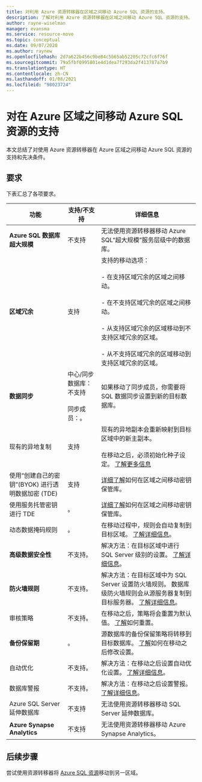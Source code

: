 ```yaml
---
title: 对利用 Azure 资源转移器在区域之间移动 Azure SQL 资源的支持。
description: 了解对利用 Azure 资源转移器在区域之间移动 Azure SQL 资源的支持。
author: rayne-wiselman
manager: evansma
ms.service: resource-move
ms.topic: conceptual
ms.date: 09/07/2020
ms.author: raynew
ms.openlocfilehash: 2d7a622b456c9be84c5b65ab52205c72cfc6f76f
ms.sourcegitcommit: 79a5fbf0995801e4d1dea7f293da2f413787a7b9
ms.translationtype: HT
ms.contentlocale: zh-CN
ms.lasthandoff: 01/08/2021
ms.locfileid: "98023724"
---
```

# <a name="support-for-moving-azure-sql-resources-between-azure-regions"></a>对在 Azure 区域之间移动 Azure SQL 资源的支持

本文总结了对使用 Azure 资源转移器在 Azure 区域之间移动 Azure SQL 资源的支持和先决条件。

## <a name="requirements"></a>要求

下表汇总了各项要求。

**功能** | **支持/不支持** | **详细信息**
--- | --- | ---
**Azure SQL 数据库超大规模** | 不支持 | 无法使用资源转移器移动 Azure SQL“超大规模”服务层级中的数据库。
**区域冗余** | 支持 |  支持的移动选项：<br/><br/> - 在支持区域冗余的区域之间移动。<br/><br/> - 在不支持区域冗余的区域之间移动。<br/><br/> - 从支持区域冗余的区域移动到不支持区域冗余的区域。<br/><br/> - 从不支持区域冗余的区域移动到支持区域冗余的区域。 
**数据同步** | 中心/同步数据库：不支持<br/><br/> 同步成员：。 | 如果移动了同步成员，你需要将 SQL 数据同步设置到新的目标数据库。
现有的异地复制 | 支持 | 现有的异地副本会重新映射到目标区域中的新主副本。<br/><br/> 在移动之后，必须初始化种子设定。 [了解更多信息](../azure-sql/database/active-geo-replication-configure-portal.md)
使用“创建自己的密钥”(BYOK) 进行透明数据加密 (TDE) | 支持 | [详细了解](../key-vault/general/move-region.md)如何在区域之间移动密钥保管库。
使用服务托管密钥进行 TDE | 。 |  [详细了解](../key-vault/general/move-region.md)如何在区域之间移动密钥保管库。
动态数据掩码规则 | 。 | 在移动过程中，规则会自动复制到目标区域。 [了解详细信息](../azure-sql/database/dynamic-data-masking-configure-portal.md)。
**高级数据安全性** | 不支持。 | 解决方法：在目标区域中进行 SQL Server 级别的设置。 [了解详细信息](../azure-sql/database/azure-defender-for-sql.md)。
**防火墙规则** | 不支持。 | 解决方法：在目标区域中为 SQL Server 设置防火墙规则。 数据库级防火墙规则会从源服务器复制到目标服务器。 [了解详细信息](../azure-sql/database/firewall-create-server-level-portal-quickstart.md)。
审核策略 | 不支持。 | 在移动之后，策略将会重置为默认值。 [了解](../azure-sql/database/auditing-overview.md)如何重置。
**备份保留期** | 。 | 源数据库的备份保留策略将转移到目标数据库。 [了解](../azure-sql/database/long-term-backup-retention-configure.md)如何在移动之后修改设置。
自动优化 | 不支持。 | 解决方法：在移动之后设置自动优化设置。 [了解详细信息](../azure-sql/database/automatic-tuning-enable.md)。
数据库警报 | 不支持。 | 解决方法：在移动之后设置警报。 [了解详细信息](../azure-sql/database/alerts-insights-configure-portal.md)。
Azure SQL Server 延伸数据库 | 不支持 | 无法使用资源转移器移动 SQL Server 延伸数据库。
**Azure Synapse Analytics** | 不支持 | 无法使用资源转移器移动 Azure Synapse Analytics。
## <a name="next-steps"></a>后续步骤

尝试使用资源转移器将 [Azure SQL 资源](tutorial-move-region-sql.md)移动到另一区域。